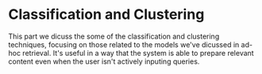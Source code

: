 # Classification and Clustering

This part we dicuss the some of the classification and clustering techniques, focusing on those related to the models we've dicussed in ad-hoc retrieval. It's useful in a way that the system is able to prepare relevant content even when the user isn't actively inputing queries.